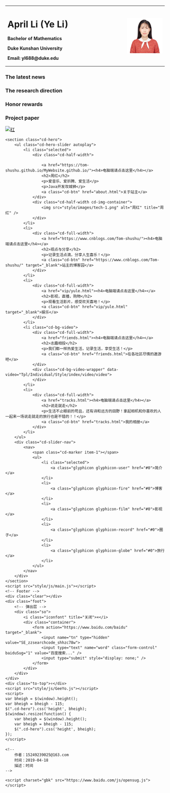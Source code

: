 <table border="0">
  <tr>
    <td width="75%">
      <h1>April Li (Ye Li)</h1>
      <p><b>Bachelor of Mathematics</b></p>
      <p><b>Duke Kunshan University</b></p>
      <p><b>Email: yl688@duke.edu</b></p>
   </td>
    <td width="25%">
      <img src="/D3DA88C4-7234-4E48-83F4-CAE87EC16D56.jpeg" width="100%">     
    </td>
  </tr>
</table>


### The latest news

### The research direction

### Honor rewards

### Project paper

<!DOCTYPE html>
<html>

<head>
    <meta charset="UTF-8">
    <meta http-equiv="x-ua-compatible" content="ie=edge">
    <meta name="viewport" content="width=device-width, initial-scale=1.0, user-scalable=no">
    <title>Tom-shushu`s Web</title> 
    <!-- Js -->
    <link rel="stylesheet" href="style/css/bootstrap.min.css">
    <script src="style/js/jquery.min.js"></script>
    <script src="style/js/tether.min.js"></script>
    <script src="style/js/bootstrap.min.js"></script>
    <link href="style/css/style.css" type="text/css" rel="stylesheet" />
    <script>
    (function(window) {
        var theUA = window.navigator.userAgent.toLowerCase();
        if ((theUA.match(/msie\s\d+/) && theUA.match(/msie\s\d+/)[0]) || (theUA.match(/trident\s?\d+/) 
        && theUA.match(/trident\s?\d+/)[0])) {
            var ieVersion = theUA.match(/msie\s\d+/)[0].match(/\d+/)[0] || theUA.match(/trident\s?\d+/)[0];
            if (ieVersion < 10) {
                var str = "你的浏览器版本太low了\n已经和时代脱轨了 :(";
                var str2 = "推荐使用:<a href='https://www.baidu.com/s?ie=UTF-8&wd=%E8%B0%B7%E6%AD%8C%E6%B5%8F%E8%A7%88%E5%99%A8' target='_blank' style='color:red'>谷歌</a>," + "<a href='https://www.baidu.com/s?ie=UTF-8&wd=%E7%81%AB%E7%8B%90%E6%B5%8F%E8%A7%88%E5%99%A8' target='_blank' style='color:red'>火狐</a>," + "<a href='https://www.baidu.com/s?ie=UTF-8&wd=%E7%8C%8E%E8%B1%B9%E6%B5%8F%E8%A7%88%E5%99%A8' target='_blank' style='color:red'>猎豹</a>,其他双核急速模式";
                document.writeln("<pre style='text-align:center;color:#fff;background-color:#0cc; height:100%;border:0;position:fixed;top:0;left:0;width:100%;z-index:1234'>" +
                    "<h2 style='padding-top:200px;margin:0'><strong>" + str + "<br/></strong></h2><p>" +
                    str2 + "</p><h2 style='margin:0'><strong>如果你的使用的是双核浏览器,请切换到极速模式访问<br/></strong></h2></pre>");
                document.execCommand("Stop");
            };
        }
    })(window);
    </script>
</head>

<body>
	<bgsound src="music/天空之城.mp3"></bgsound>
    <!-- Header -->
    <div class="nav">
    <a class="logo" href="index.html"><img src="style/images/logo.png" width="40" title="红"></a>
 	<span id="site_runtime" style="color:white; font-size: xx-small;"></span> 
 	<a class="logo pull-right sobtn"><span class="glyphicon glyphicon-search" style="color: #B4B4B4;"></span></a>
    </div>
    <!-- Body -->

    <section class="cd-hero">
        <ul class="cd-hero-slider autoplay">
            <li class="selected">
                <div class="cd-half-width">
                	
            	    <a href="https://tom-shushu.github.io/MyWebsite.github.io/"><h4>电脑端请点击这里</h4></a>
                    <h2>周红</h2>
                    <p>爱音乐、爱折腾、爱生活</p>
                    <p>Java开发攻城狮</p>
                    <a class="cd-btn" href="about.html">关于站主</a>
                </div>
                <div class="cd-half-width cd-img-container">
                    <img src="style/images/tech-1.png" alt="周红" title="周红" />
                </div>
            </li>
            <li>
                <div class="cd-full-width">
                	<a href="https://www.cnblogs.com/Tom-shushu/"><h4>电脑端请点击这里</h4></a>
                    <h2>观点与分享</h2>
                    <p>记录生活点滴，分享人生喜乐！</p>
                    <a class="cd-btn" href="https://www.cnblogs.com/Tom-shushu/" target="_blank">站主的博客园</a>
                </div>
            </li>
            <li>
                <div class="cd-full-width">
                	<a href="vip/yule.html"><h4>电脑端请点击这里</h4></a>
                    <h2>影视，直播，购物</h2>
                    <p>观看生活影片，感受欢天喜地！</p>
                    <a class="cd-btn" href="vip/yule.html" target="_blank">娱乐</a>
                </div>
            </li>
            <li class="cd-bg-video">
                <div class="cd-full-width">
                	<a href="friends.html"><h4>电脑端请点击这里</h4></a>
                    <h2>志趣相投</h2>
                    <p>我们都一样热爱生活，记录生活，享受生活！</p>
                    <a class="cd-btn" href="friends.html">在各社区尽情的遨游吧</a>
                </div>
                <div class="cd-bg-video-wrapper" data-video="Tpl/Individual/Style/index/video/video">
                </div>
            </li>
            <li>
                <div class="cd-full-width">
                	<a href="tracks.html"><h4>电脑端请点击这里</h4></a>
                    <h2>说走就走</h2>
                    <p>生活不止眼前的苟且，还有诗和远方的田野！拿起相机和你喜欢的人一起来一场说走就走的旅行也是不错的！！</p>
                    <a class="cd-btn" href="tracks.html">我的相册</a>
                </div>
            </li>
        </ul>
        <div class="cd-slider-nav">
            <nav>
                <span class="cd-marker item-1"></span>
                <ul>
                    <li class="selected">
                        <a class="glyphicon glyphicon-user" href="#0">简介</a>
                    </li>
                    <li>
                        <a class="glyphicon glyphicon-fire" href="#0">博客</a>
                    </li>
                    <li>
                        <a class="glyphicon glyphicon-film" href="#0">影视</a>
                    </li>
                    <li>
                        <a class="glyphicon glyphicon-record" href="#0">圈子</a>
                    </li>
                    <li>
                        <a class="glyphicon glyphicon-globe" href="#0">旅行</a>
                    </li>
                </ul>
            </nav>
        </div>
    </section>
    <script src="style/js/main.js"></script>
    <!-- Footer -->
    <div class="clear"></div>
    <div class="foot">
        <!-- 弹出层 -->
        <div class="so">
            <i class="iconfont" title="关闭">×</i>
            <div class="container">
                <form action="https://www.baidu.com/baidu" target="_blank">
                    <input name="tn" type="hidden" value="SE_zzsearchcode_shhzc78w">
                    <input type="text" name="word" class="form-control" baiduSug="1" value="百度搜索..." />
                    <input type="submit" style="display: none;" />
                </form>
            </div>
        </div>
    </div>
    <div class="to-top">↑</div>
    <script src="style/js/GeeYo.js"></script>
    <script>
    var bheigh = $(window).height();
    var bheigh = bheigh - 115;
    $(".cd-hero").css('height', bheigh);
    $(window).resize(function() {
        var bheigh = $(window).height();
        var bheigh = bheigh - 115;
        $(".cd-hero").css('height', bheigh);
    });
    </script>

    <!--
    	作者：15249239025@163.com
    	时间：2019-04-18
    	描述：时间
    -->
<script type="text/javascript">
    function show_site_runtime(){
	window.setTimeout("show_site_runtime()",1000); // 每秒运行一次函数
	X=new Date("04/10/2019 00:00:00"); //在这里修改你的建站时间
	Y=new Date();
	T=(Y.getTime()-X.getTime()); // 获取当前时间与指定时间之间的时间间隔（ms）	
	i=24*60*60*1000;
	d=T/i;
	D=Math.floor(d); // 计算天数并向下取整
	h=(d-D)*24;
	H=Math.floor(h); // 计算剩余不足一天的小时数并向下取整
	m=(h-H)*60;
	M=Math.floor(m); // 计算剩余不足一小时的分钟数并向下取整
	s=(m-M)*60;
	S=Math.floor(s); // 计算剩余不足一分钟的秒数并向下取整
	site_runtime.innerHTML="现在是："+ Y+ "<br>" +"网站已平稳运行："+D + " 天 " + H + " 小时 " + M + " 分 " + S + " 秒 ";
    }
	show_site_runtime();
</script>
    <script charset="gbk" src="https://www.baidu.com/js/opensug.js"></script>
</body>

</html>
